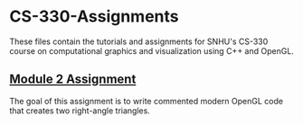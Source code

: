 # CS-330-Assignments

These files contain the tutorials and assignments for SNHU's CS-330 course on computational graphics and visualization using C++ and OpenGL.

## [Module 2 Assignment](../module02assignment)

The goal of this assignment is to write commented modern OpenGL code that creates two right-angle triangles.
